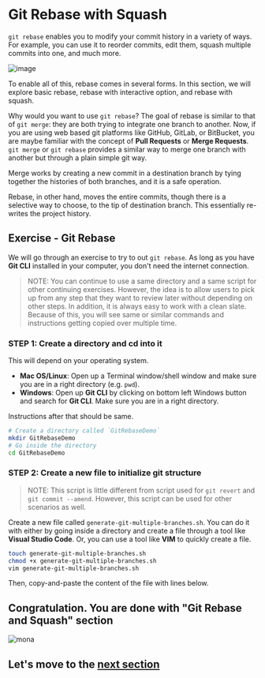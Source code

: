 # Git Rebase with Squash

`git rebase` enables you to modify your commit history in a variety of ways. For example, you can use it to reorder commits, edit them, squash multiple commits into one, and much more.

![image](https://user-images.githubusercontent.com/5396174/188719783-3788edc0-0caa-40cb-a0ae-56c336f69a7c.png)


To enable all of this, rebase comes in several forms. In this section, we will explore basic rebase, rebase with interactive option, and rebase with squash.

Why would you want to use `git rebase`? The goal of rebase is similar to that of `git merge`: they are both trying to integrate one branch to another. Now, if you are using web based git platforms like GitHub, GitLab, or BitBucket, you are maybe familiar with the concept of **Pull Requests** or **Merge Requests**. `git merge` or `git rebase` provides a similar way to merge one branch with another but through a plain simple git way. 

Merge works by creating a new commit in a destination branch by tying together the histories of both branches, and it is a safe operation. 

Rebase, in other hand, moves the entire commits, though there is a selective way to choose, to the tip of destination branch. This essentially re-writes the project history.

## Exercise - Git Rebase

We will go through an exercise to try to out `git rebase`. As long as you have **Git CLI** installed in your computer, you don't need the internet connection.

> NOTE: You can continue to use a same directory and a same script for other continuing exercises. However, the idea is to allow users to pick up from any step that they want to review later without depending on other steps. In addition, it is always easy to work with a clean slate. Because of this, you will see same or similar commands and instructions getting copied over multiple time.

### STEP 1: Create a directory and cd into it

This will depend on your operating system. 

- **Mac OS/Linux**: Open up a Terminal window/shell window and make sure you are in a right directory (e.g. `pwd`). 
- **Windows**: Open up **Git CLI** by clicking on bottom left Windows button and search for **Git CLI**. Make sure you are in a right directory. 

Instructions after that should be same. 

```bash
# Create a directory called `GitRebaseDemo`
mkdir GitRebaseDemo
# Go inside the directory
cd GitRebaseDemo
```

### STEP 2: Create a new file to initialize git structure

> NOTE: This script is little different from script used for `git revert` and `git commit --amend`. However, this script can be used for other scenarios as well.

Create a new file called `generate-git-multiple-branches.sh`. You can do it with either by going inside a directory and create a file through a tool like **Visual Studio Code**. Or, you can use a tool like **VIM** to quickly create a file.

```bash
touch generate-git-multiple-branches.sh
chmod +x generate-git-multiple-branches.sh
vim generate-git-multiple-branches.sh
```

Then, copy-and-paste the content of the file with lines below.

## Congratulation. You are done with "Git Rebase and Squash" section

![mona](https://user-images.githubusercontent.com/5396174/187010589-a9cbdd9f-f9eb-4e3b-bac0-4abeb8714e8d.png) 

## Let's move to the [next section](8_GitReset_With_Exercise.md)
